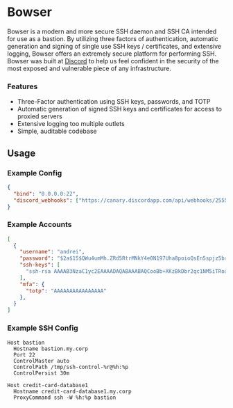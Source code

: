 # Bowser

Bowser is a modern and more secure SSH daemon and SSH CA intended for use as a bastion. By utilizing three factors of authentication, automatic generation and signing of single use SSH keys / certificates, and extensive logging, Bowser offers an extremely secure platform for performing SSH. Bowser was built at [Discord](https://discordapp.com/) to help us feel confident in the security of the most exposed and vulnerable piece of any infrastructure.

### Features
- Three-Factor authentication using SSH keys, passwords, and TOTP
- Automatic generation of signed SSH keys and certificates for access to proxied servers
- Extensive logging too multiple outlets
- Simple, auditable codebase

## Usage

### Example Config

```json
{
  "bind": "0.0.0.0:22",
  "discord_webhooks": ["https://canary.discordapp.com/api/webhooks/255545515817566228/my_discord_webhook_token"]
}
```

### Example Accounts

```json
[
  {
    "username": "andrei",
    "password": "$2a$15$QWu4umMh.ZRd5RtrMNkY4e0N197Uha8poioQsEn5spjz5brU8FIRK",
    "ssh-keys": [
      "ssh-rsa AAAAB3NzaC1yc2EAAAADAQABAAABAQCooBb+XKzBkDbr2qc1NM5iTRoaKXtjZPS0l9eOD+szEowHX5P+Ab4uvWcs6KUPcbITBZK60AN3Pi6mt5sTUQuqkFOGJolh6sDXpiBis7bkxQoDe11oOeHfBBHE5YfUaa7naLopN0cSXTkusY/ReNQDvIjQVjfmwoGA2pW96wV1oqnPDHz8HRUcHjfTdjovWY8xMRO0ZsHuavOdk8O+FYaD8BIO3i0bIa/tFe56Eme2FuCN77PgsHVA0HTzMAUGNpZU0zYsk8B5pjpQQyScSpE2ZfF2JqxcTl4KrnxWA3XtDtD3+lPR7ryWy+qDgrf9UxkuP7FEdIE6yD4lZdu0UdcD gopher@google.com"
    ],
    "mfa": {
      "totp": "AAAAAAAAAAAAAAAA"
    },
  }
]
```

### Example SSH Config

```
Host bastion
  Hostname bastion.my.corp
  Port 22
  ControlMaster auto
  ControlPath /tmp/ssh-control-%r@%h:%p
  ControlPersist 30m

Host credit-card-database1
  Hostname credit-card-database1.my.corp
  ProxyCommand ssh -W %h:%p bastion
```
